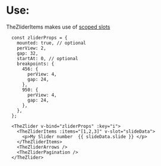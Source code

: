 # Use:
TheZliderItems makes use of [scoped slots](https://vuejs.org/guide/components/slots.html#scoped-slots)
```
  const zliderProps = {
    mounted: true, // optional
    perView: 2,
    gap: 32,
    startAt: 0, // optional
    breakpoints: {
      456: {
        perView: 4,
        gap: 24,
      },
      950: {
        perView: 4,
        gap: 24,
      },
    },
  };

  <TheZlider v-bind="zliderProps" :key="i">
    <TheZliderItems :items="[1,2,3]" v-slot="slideData">
      <p>My Slider number  {{ slideData.slide }} </p>
    </TheZliderItems>
    <TheZliderArrows />
    <TheZliderPagination />
  </TheZlider>
```
